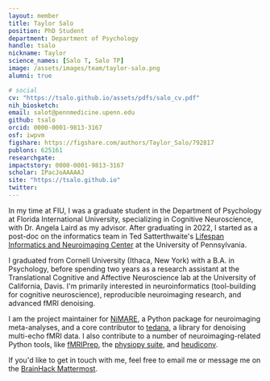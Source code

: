 ```yaml
---
layout: member
title: Taylor Salo
position: PhD Student
department: Department of Psychology
handle: tsalo
nickname: Taylor
science_names: [Salo T, Salo TP]
image: /assets/images/team/taylor-salo.png
alumni: true

# social
cv: "https://tsalo.github.io/assets/pdfs/salo_cv.pdf"
nih_biosketch:
email: salot@pennmedicine.upenn.edu
github: tsalo
orcid: 0000-0001-9813-3167
osf: iwpvm
figshare: https://figshare.com/authors/Taylor_Salo/792817
publons: 625161
researchgate:
impactstory: 0000-0001-9813-3167
scholar: IPacJoAAAAAJ
site: "https://tsalo.github.io"
twitter:
---
```

In my time at FIU, I was a graduate student in the Department of Psychology at Florida International University, specializing in Cognitive Neuroscience, with Dr. Angela Laird as my advisor.
After graduating in 2022, I started as a post-doc on the informatics team in Ted Satterthwaite's [Lifespan Informatics and Neuroimaging Center](https://www.pennlinc.io) at the University of Pennsylvania.

I graduated from Cornell University (Ithaca, New York) with a B.A. in Psychology, before spending two years as a research assistant at the Translational Cognitive and Affective Neuroscience lab at the University of California, Davis.
I'm primarily interested in neuroinformatics (tool-building for cognitive neuroscience), reproducible neuroimaging research, and advanced fMRI denoising.

I am the project maintainer for [NiMARE](https://github.com/neurostuff/NiMARE), a Python package for neuroimaging meta-analyses, and a core contributor to [tedana](https://github.com/ME-ICA/tedana), a library for denoising multi-echo fMRI data.
I also contribute to a number of neuroimaging-related Python tools, like [fMRIPrep](https://github.com/poldracklab/fmriprep), the [physiopy suite](https://github.com/physiopy), and [heudiconv](https://github.com/nipy/heudiconv).

If you'd like to get in touch with me, feel free to email me or message me on the [BrainHack Mattermost](https://mattermost.brainhack.org/).
